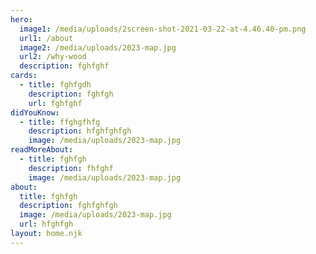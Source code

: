 ```yaml
---
hero:
  image1: /media/uploads/2screen-shot-2021-03-22-at-4.46.40-pm.png
  url1: /about
  image2: /media/uploads/2023-map.jpg
  url2: /why-wood
  description: fghfghf
cards:
  - title: fghfgdh
    description: fghfgh
    url: fghfghf
didYouKnow:
  - title: ffghgfhfg
    description: hfghfghfgh
    image: /media/uploads/2023-map.jpg
readMoreAbout:
  - title: fghfgh
    description: fhfghf
    image: /media/uploads/2023-map.jpg
about:
  title: fghfgh
  description: fghfghfgh
  image: /media/uploads/2023-map.jpg
  url: hfghfgh
layout: home.njk
---
```

